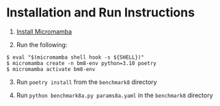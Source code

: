 # Installation and Run Instructions

1) [Install Micromamba](https://mamba.readthedocs.io/en/latest/installation/micromamba-installation.html)

2) Run the following:

```
$ eval "$(micromamba shell hook -s ${SHELL})"
$ micromamba create -n bm8-env python=3.10 poetry
$ micromamba activate bm8-env
```
3) Run `poetry install` from the `benchmark8` directory

4) Run `python benchmark8a.py params8a.yaml` in the `benchmark8` directory
